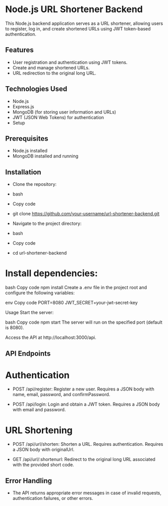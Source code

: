 
# Node.js URL Shortener Backend
This Node.js backend application serves as a URL shortener, allowing users to register, log in, and create shortened URLs using JWT token-based authentication.

## Features
* User registration and authentication using JWT tokens.
* Create and manage shortened URLs.
* URL redirection to the original long URL.

## Technologies Used
* Node.js
* Express.js
* MongoDB (for storing user information and URLs)
* JWT (JSON Web Tokens) for authentication
* Setup
## Prerequisites
* Node.js installed
* MongoDB installed and running

## Installation
* Clone the repository:

* bash
* Copy code
* git clone https://github.com/your-username/url-shortener-backend.git
* Navigate to the project directory:

* bash
* Copy code
* cd url-shortener-backend
# Install dependencies:

bash
Copy code
npm install
Create a .env file in the project root and configure the following variables:

env
Copy code
PORT=8080
JWT_SECRET=your-jwt-secret-key

Usage
Start the server:

bash
Copy code
npm start
The server will run on the specified port (default is 8080).

Access the API at http://localhost:3000/api.

## API Endpoints
# Authentication
* POST /api/register: Register a new user. Requires a JSON body with name, email, password, and confirmPassword.

* POST /api/login: Login and obtain a JWT token. Requires a JSON body with email and password.

# URL Shortening
* POST /api/url/shorten: Shorten a URL. Requires authentication. Requires a JSON body with originalUrl.

* GET /api/url/:shortenurl: Redirect to the original long URL associated with the provided short code.

## Error Handling
* The API returns appropriate error messages in case of invalid requests, authentication failures, or other errors.
